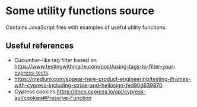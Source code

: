 # Some utility functions source

Contains JavaScript files with examples of useful utility functions.

## Useful references

- Cucumber-like tag filter based on https://www.testingwithmarie.com/post/using-tags-to-filter-your-cypress-tests.
- https://medium.com/appear-here-product-engineering/testing-iframes-with-cypress-including-stripe-and-hellosign-fed90d639870
- Cypress cookies https://docs.cypress.io/api/cypress-api/cookies#Preserve-Function
